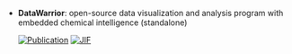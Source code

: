 



- **DataWarrior**: open-source data visualization and analysis program with embedded chemical intelligence (standalone)  

    [![Publication](https://img.shields.io/badge/Publication-Citations:1285-blue?style=for-the-badge&logo=bookstack)](https://doi.org/10.1021/ci500588j) 
    [![JIF](https://img.shields.io/badge/Impact_Factor-5.60-purple?style=for-the-badge&logo=academia)](https://doi.org/10.1021/ci500588j)


